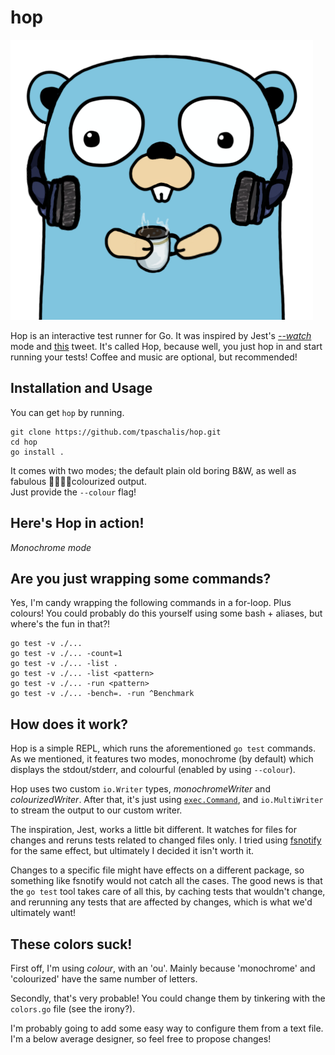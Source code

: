 # hop

![gopher logo](gopher.png)

Hop is an interactive test runner for Go. It was inspired by Jest's [*--watch*](https://jestjs.io/docs/en/cli#--watch) mode and [this](https://twitter.com/felixge/status/1286359708799062016) tweet. It's called Hop, because well, you just hop in and start running your tests! Coffee and music are optional, but recommended!

## Installation and Usage

You can get `hop` by running.
```
git clone https://github.com/tpaschalis/hop.git
cd hop
go install .
```

It comes with two modes; the default plain old boring B&W, as well as fabulous 🌈🎨🎆🍭colourized output.  
Just provide the `--colour` flag!

## Here's Hop in action!

*Monochrome mode*
<script id="asciicast-351777" src="https://asciinema.org/a/351777.js" async></script>

## Are you just wrapping some commands?

Yes, I'm candy wrapping the following commands in a for-loop. Plus colours! You could probably do this yourself using some bash + aliases, but where's the fun in that?!
```
go test -v ./...
go test -v ./... -count=1
go test -v ./... -list .
go test -v ./... -list <pattern>
go test -v ./... -run <pattern>
go test -v ./... -bench=. -run ^Benchmark
```

## How does it work?
Hop is a simple REPL, which runs the aforementioned `go test` commands. As we mentioned, it features two modes, monochrome (by default) which displays the stdout/stderr, and colourful (enabled by using `--colour`).

Hop uses two custom `io.Writer` types, *monochromeWriter* and *colourizedWriter*. After that, it's just using [`exec.Command`](https://golang.org/pkg/os/exec/#Command), and `io.MultiWriter` to stream the output to our custom writer.

The inspiration, Jest, works a little bit different. It watches for files for changes and reruns tests related to changed files only. I tried using [fsnotify](https://github.com/fsnotify/fsnotify) for the same effect, but ultimately I decided it isn't worth it. 

Changes to a specific file might have effects on a different package, so something like fsnotify would not catch all the cases. The good news is that the `go test` tool takes care of all this, by caching tests that wouldn't change, and rerunning any tests that are affected by changes, which is what we'd ultimately want! 

## These colors suck!
First off, I'm using *colour*, with an 'ou'. Mainly because 'monochrome' and 'colourized' have the same number of letters.

Secondly, that's very probable! You could change them by tinkering with the `colors.go` file (see the irony?).

I'm probably going to add some easy way to configure them from a text file. I'm a below average designer, so feel free to propose changes!